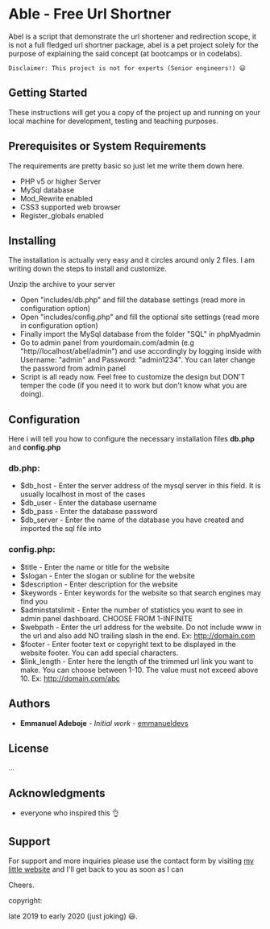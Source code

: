 # Able - Free Url Shortner

Abel is a script that demonstrate the url shortener and redirection scope, it is not a full fledged url shortner package, abel is a pet project solely for the purpose of explaining the said concept (at bootcamps or in codelabs).
```
Disclaimer: This project is not for experts (Senior engineers!) 😃
```

## Getting Started

These instructions will get you a copy of the project up and running on your local machine for development, testing and teaching purposes.

## Prerequisites or System Requirements

The requirements are pretty basic so just let me write them down here.

* PHP v5 or higher Server
* MySql database
* Mod_Rewrite enabled
* CSS3 supported web browser
* Register_globals enabled

## Installing

The installation is actually very easy and it circles around only 2 files. I am writing down the steps to install and customize.

Unzip the archive to your server

* Open "includes/db.php" and fill the database settings (read more in configuration option)
* Open "includes/config.php" and fill the optional site settings (read more in configuration option)
* Finally import the MySql database from the folder "SQL" in phpMyadmin
* Go to admin panel from yourdomain.com/admin (e.g "http//localhost/abel/admin") and use accordingly by logging inside with Username: "admin" and Password: "admin1234". You can later change the password from admin panel
* Script is all ready now. Feel free to customize the design but DON'T temper the code (if you need it to work but don't know what you are doing).

## Configuration

Here i will tell you how to configure the necessary installation files **db.php** and **config.php**

### db.php:

* $db_host - Enter the server address of the mysql server in this field. It is usually localhost in most of the cases
* $db_user - Enter the database username
* $db_pass - Enter the database password
* $db_server - Enter the name of the database you have created and imported the sql file into

### config.php:

* $title - Enter the name or title for the website
* $slogan - Enter the slogan or subline for the website
* $description - Enter description for the website
* $keywords - Enter keywords for the website so that search engines may find you
* $adminstatslimit - Enter the number of statistics you want to see in admin panel dashboard. CHOOSE FROM 1-INFINITE
* $webpath - Enter the url address for the website. Do not include www in the url and also add NO trailing slash in the end. Ex: http://domain.com
* $footer - Enter footer text or copyright text to be displayed in the website footer. You can add special characters.
* $link_length - Enter here the length of the trimmed url link you want to make. You can choose between 1-10. The value must not exceed above 10. Ex: http://domain.com/abc

## Authors

* **Emmanuel Adeboje** - *Initial work* - [emmanueldevs](https://github.com/emmanueldevs)

## License

...

## Acknowledgments

* everyone who inspired this 👌

## Support

For support and more inquiries please use the contact form by visiting [my little website](https://emmanueldevs.github.io/) and I'll get back to you as soon as I can

Cheers.

copyright:

late 2019 to early 2020 (just joking) 😃.
